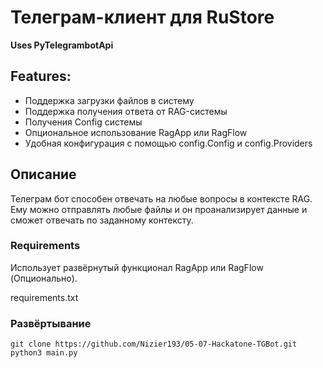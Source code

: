 # Телеграм-клиент для RuStore
**Uses PyTelegrambotApi**

## Features:
- Поддержка загрузки файлов в систему
- Поддержка получения ответа от RAG-системы
- Получения Config системы
- Опциональное использование RagApp или RagFlow
- Удобная конфигурация с помощью config.Config и config.Providers

## Описание
Телеграм бот способен отвечать на любые вопросы в контексте RAG.
Ему можно отправлять любые файлы и он проанализирует данные и сможет отвечать
по заданному контексту.

### Requirements
Использует развёрнутый функционал RagApp или RagFlow (Опционально).

requirements.txt

### Развёртывание

```commandline
git clone https://github.com/Nizier193/05-07-Hackatone-TGBot.git
python3 main.py
```